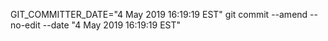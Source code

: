 GIT_COMMITTER_DATE="4 May 2019 16:19:19 EST" git commit --amend --no-edit --date "4 May 2019 16:19:19 EST"
